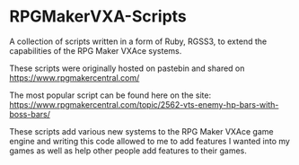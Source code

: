# RPGMakerVXA-Scripts
A collection of scripts written in a form of Ruby, RGSS3, to extend the capabilities of the RPG Maker VXAce systems.

These scripts were originally hosted on pastebin and shared on https://www.rpgmakercentral.com/

The most popular script can be found here on the site: https://www.rpgmakercentral.com/topic/2562-vts-enemy-hp-bars-with-boss-bars/

These scripts add various new systems to the RPG Maker VXAce game engine and writing this code allowed to me to add features I wanted into
my games as well as help other people add features to their games.
